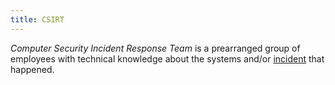 ```yaml
---
title: CSIRT
---
```


_Computer Security Incident Response Team_ is a prearranged group of employees with technical knowledge about the systems and/or [incident](knowledge/off-sec/pentesting/ir.md) that happened.
